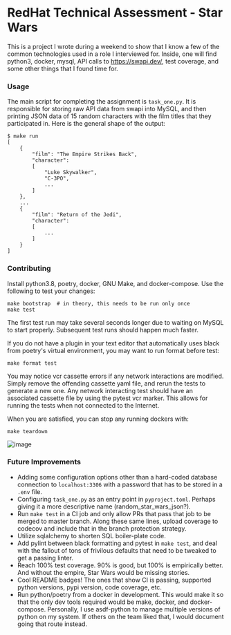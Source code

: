 # RedHat Technical Assessment - Star Wars
This is a project I wrote during a weekend to show that I know a few of the common technologies used in a role I interviewed for. Inside, one will find python3, docker, mysql, API calls to https://swapi.dev/, test coverage, and some other things that I found time for.

### Usage
The main script for completing the assignment is `task_one.py`. It is responsible for storing raw API data from swapi into MySQL, and then printing JSON data of 15 random characters with the film titles that they participated in. Here is the general shape of the output:

```
$ make run
[
    {
        "film": "The Empire Strikes Back",
        "character":
        [
            "Luke Skywalker",
            "C-3PO",
            ...
        ]
    },
    ...
    {
        "film": "Return of the Jedi",
        "character":
        [
            ...
        ]
    }
]
```

### Contributing
Install python3.8, poetry, docker, GNU Make, and docker-compose. Use the following to test your changes:

```
make bootstrap  # in theory, this needs to be run only once
make test
```

The first test run may take several seconds longer due to waiting on MySQL to start properly. Subsequent test runs should happen much faster.

If you do not have a plugin in your text editor that automatically uses black from poetry's virtual environment, you may want to run format before test:

```
make format test
```

You may notice vcr cassette errors if any network interactions are modified. Simply remove the offending cassette yaml file, and rerun the tests to generate a new one. Any network interacting test should have an associated cassette file by using the pytest vcr marker. This allows for running the tests when not connected to the Internet.

When you are satisfied, you can stop any running dockers with:

```
make teardown
```

![image](https://user-images.githubusercontent.com/4098674/97135290-de89df00-171d-11eb-9141-160ba2876dce.png)

### Future Improvements
* Adding some configuration options other than a hard-coded database connection to `localhost:3306` with a password that has to be stored in a `.env` file.
* Configuring `task_one.py` as an entry point in `pyproject.toml`. Perhaps giving it a more descriptive name (random_star_wars_json?).
* Run `make test` in a CI job and only allow PRs that pass that job to be merged to master branch. Along these same lines, upload coverage to codecov and include that in the branch protection strategy.
* Utilize sqlalchemy to shorten SQL boiler-plate code.
* Add pylint between black formatting and pytest in `make test`, and deal with the fallout of tons of frivilous defaults that need to be tweaked to get a passing linter.
* Reach 100% test coverage. 90% is good, but 100% is empirically better. And without the empire, Star Wars would be missing stories.
* Cool README badges! The ones that show CI is passing, supported python versions, pypi version, code coverage, etc.
* Run python/poetry from a docker in development. This would make it so that the only dev tools required would be make, docker, and docker-compose. Personally, I use asdf-python to manage multiple versions of python on my system. If others on the team liked that, I would document going that route instead.
